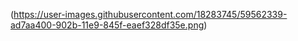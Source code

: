 (https://user-images.githubusercontent.com/18283745/59562339-ad7aa400-902b-11e9-845f-eaef328df35e.png)
